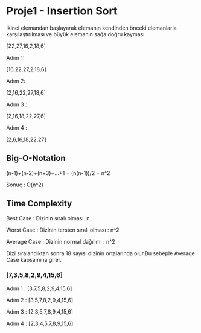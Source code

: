 # **Proje1 - Insertion Sort**


İkinci elemandan başlayarak elemanın kendinden önceki elemanlarla karşılaştırılması ve büyük elemanın sağa doğru kayması.

[22,27,16,2,18,6]

Adım 1:

[16,22,27,2,18,6]

Adım 2:

[2,16,22,27,18,6]

Adım 3 :

[2,16,18,22,27,6]

Adım 4 : 

[2,6,16,18,22,27]

## **Big-O-Notation**

(n-1)+(n-2)+(n+3)+...+1 = (n(n-1))/2 = n^2 

Sonuç : O(n^2)

## **Time Complexity**

Best Case : Dizinin sıralı olması. n

Worst Case : Dizinin tersten sıralı olması : n^2

Average Case : Dizinin normal dağılımı : n^2

Dizi sıralandıktan sonra 18 sayısı dizinin ortalarında olur.Bu sebeple Average Case kapsamına girer.



### [7,3,5,8,2,9,4,15,6] 

Adım 1 : [3,7,5,8,2,9,4,15,6] 

Adım 2 : [3,5,7,8,2,9,4,15,6] 

Adım 3 : [2,3,5,7,8,9,4,15,6]

Adım 4 : [2,3,4,5,7,8,9,15,6]